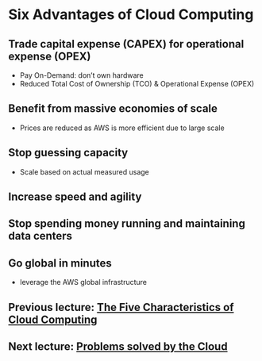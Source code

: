 # Six Advantages of Cloud Computing

## Trade capital expense (CAPEX) for operational expense (OPEX)

- Pay On-Demand: don’t own hardware
- Reduced Total Cost of Ownership (TCO) & Operational Expense (OPEX)

## Benefit from massive economies of scale

- Prices are reduced as AWS is more efficient due to large scale

## Stop guessing capacity

- Scale based on actual measured usage

## Increase speed and agility

## Stop spending money running and maintaining data centers

## Go global in minutes

- leverage the AWS global infrastructure

## Previous lecture: [The Five Characteristics of Cloud Computing](characteristics-of-cloud.md)

## Next lecture: [Problems solved by the Cloud](problems-solved.md)

